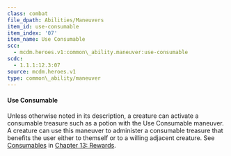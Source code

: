 ```yaml
---
class: combat
file_dpath: Abilities/Maneuvers
item_id: use-consumable
item_index: '07'
item_name: Use Consumable
scc:
  - mcdm.heroes.v1:common\_ability.maneuver:use-consumable
scdc:
  - 1.1.1:12.3:07
source: mcdm.heroes.v1
type: common\_ability/maneuver
---
```


#### Use Consumable

Unless otherwise noted in its description, a creature can activate a consumable treasure such as a potion with the Use Consumable maneuver. A creature can use this maneuver to administer a consumable treasure that benefits the user either to themself or to a willing adjacent creature. See [Consumables](#page-328-0) in [Chapter 13: Rewards](#page-327-1).
